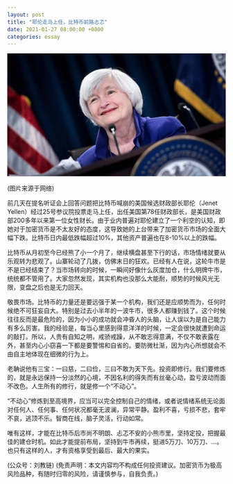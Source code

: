 ```yaml
---
layout: post
title: "耶伦走马上任，比特币前路忐忑"
date: 2021-01-27 08:00:00 +0800
categories: essay
---
```


![](/images/2021/20210127.jpg)

(图片来源于网络)

前几天在提名听证会上回答问题把比特币喊崩的美国候选财政部长耶伦（Jenet Yellen）经过25号参议院投票走马上任，出任美国第78任财政部长，是美国财政部200多年以来第一位女性财长。由于业内普遍对耶伦建立了一个利空的认知，即她对于加密货币是不太友好的态度，这导致她的上台带来了加密货币市场的全面大幅下跌。比特币日内最低跌幅超过10%，其他资产普遍也在8-10%以上的跌幅。

比特币从月初至今已经熊了小一个月了，继续横盘甚至下行的话，市场情绪就要从乐观转为悲观了。山寨轮动了几拨，仿佛末日的狂欢。已经有人在说，这轮牛市是不是已经结束了？当市场转向的时候，一瞬间好像什么灰度加仓，什么明牌牛市，统统都不管用了。大家忽然发现，其实机构也没那么大能耐，顺势的时候风光无限，变盘之后也是无力回天。

敬畏市场。比特币的力量还是要远强于某一个机构，我们还是应顺势而为，任何时候绝不可狂妄自大。特别是过去小半年的一波牛市，很多人都赚到钱了。这个时候往往反而是最危险的，因为小小的成功就会冲昏人的头脑，让人误以为是自己能力有多么厉害。我的经验是，每当心里感到得意洋洋的时候，一定会很快就遭到命运的敲打。所以，人贵有自知之明，戒骄戒躁，从不敢志得意满，不仅不敢表露在外，甚至内心小窃喜一下都是要警惕和自省的。要防微杜渐，因为内心所想就会不由自主地体现在细微的行为上。

老聃说他有三宝：一曰慈，二曰俭，三曰不敢为天下先。投资即修行。我们要修炼的，就是永远保持一分淡然的心境，不因名利的得失而有丝毫心动，盈亏波动而面不改色。人生所有的修行，就是修一个“不动心”。

“不动心”修炼到至高境界，应当可以完全控制自己的情绪，或者说情绪系统无论面对任何人、任何事、任何状况都毫无波澜，异常平静。盈利不喜，亏损不悲，套牢不哀，逃顶不乐。智商在线，脑子灵活，行动如常。

唯有这样，才能在比特币后市尚不明朗、忐忑不安的小熊市里，坚持定投，把握最佳的建仓时机。如此才能提前布局，坚持到牛市再续，挺进5万刀、10万刀、...。也只有这样的人，才有资格享受到最后、最大的果实。

(公众号：刘教链)
(免责声明：本文内容均不构成任何投资建议。加密货币为极高风险品种，有随时归零的风险，请谨慎参与，自我负责。)
